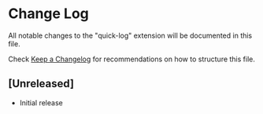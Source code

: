 # Change Log

All notable changes to the "quick-log" extension will be documented in this file.

Check [Keep a Changelog](http://keepachangelog.com/) for recommendations on how to structure this file.

## [Unreleased]

- Initial release